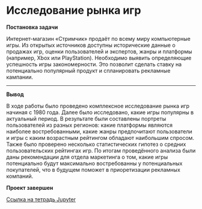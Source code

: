 # Исследование рынка игр

<b> Постановка задачи </b>

Интернет-магазин «Стримчик» продаёт по всему миру компьютерные игры. Из открытых источников доступны исторические данные о продажах игр, оценки пользователей и экспертов, жанры и платформы (например, Xbox или PlayStation). Необходимо выявить определяющие успешность игры закономерности. Это позволит сделать ставку на потенциально популярный продукт и спланировать рекламные кампании.

---

<b>Вывод</b>

В ходе работы было проведено комплексное исследование рынка игр начиная с 1980 года. Далее было исследовано, какие игры популярны в актуальный период. В результате были составлены портреты пользователей из разных регионов: какие платформы являются наиболее востребованными, какие жанры предпочитают пользователи и игры с каким возрастным рейтингом обладают наибольшим спросом. Также было проверено несколько статистических гипотез о средних пользовательских рейтингах игр. 
По итогам проведённого анализа были даны рекомендации для отдела маркетинга о том, какие игры потенциально будут максимально востребованны у потенциальных покупателей, что в будущем поможет в приоретизации рекламных компаний.

<b>Проект завершен</b>

[Ссылка на тетрадь Jupyter](https://github.com/Vadimius1010/Portfolio/blob/2245d5809291b614b11aa3cf4ba80b7d81da02ef/%D0%98%D1%81%D1%81%D0%BB%D0%B5%D0%B4%D0%BE%D0%B2%D0%B0%D0%BD%D0%B8%D0%B5%20%D1%80%D1%8B%D0%BD%D0%BA%D0%B0%20%D0%B8%D0%B3%D1%80/%D0%98%D1%81%D1%81%D0%BB%D0%B5%D0%B4%D0%BE%D0%B2%D0%B0%D0%BD%D0%B8%D0%B5%20%D1%80%D1%8B%D0%BD%D0%BA%D0%B0%20%D0%B8%D0%B3%D1%80.ipynb)
